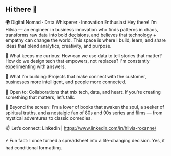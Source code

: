 ## Hi there 👋

🌍 Digital Nomad · Data Whisperer · Innovation Enthusiast
Hey there! I’m Hilvia — an engineer in business innovation who finds patterns in chaos, transforms raw data into bold decisions, and believes that technology + empathy can change the world.
This space is where I build, learn, and share ideas that blend analytics, creativity, and purpose.

🧠 What keeps me curious:
How can we use data to tell stories that matter? How do we design tech that empowers, not replaces?
I'm constantly experimenting with answers.

🚀 What I’m building:
Projects that make connect with the customer, businesses more intelligent, and people more connected.

🤝 Open to:
Collaborations that mix tech, data, and heart. If you're creating something that matters, let’s talk.

🌸 Beyond the screen:
I'm a lover of books that awaken the soul, a seeker of spiritual truths, and a nostalgic fan of 80s and 90s series and films — from mystical adventures to classic comedies.

📫 Let’s connect:
LinkedIn | https://www.linkedin.com/in/hilvia-roxanne/

⚡ Fun fact:
I once turned a spreadsheet into a life-changing decision. Yes, it had conditional formatting.
